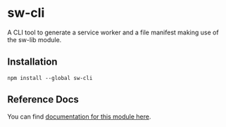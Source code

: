 <!-- DO NOT EDIT. This page is autogenerated. -->
<!-- To make changes, edit templates/Project-README.hbs, not this file. -->

# sw-cli

A CLI tool to generate a service worker and a file manifest making use of the sw-lib module.

## Installation

`npm install --global sw-cli`


## Reference Docs

You can find [documentation for this module here](https://googlechrome.github.io/sw-helpers/reference-docs/stable/latest/module-sw-cli.html#main).
